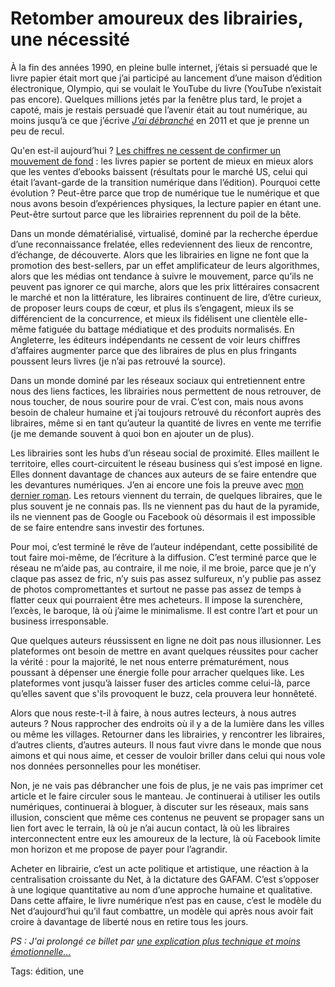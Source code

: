 # Retomber amoureux des librairies, une nécessité

À la fin des années 1990, en pleine bulle internet, j’étais si persuadé que le livre papier était mort que j’ai participé au lancement d’une maison d’édition électronique, Olympio, qui se voulait le YouTube du livre (YouTube n’existait pas encore). Quelques millions jetés par la fenêtre plus tard, le projet a capoté, mais je restais persuadé que l’avenir était au tout numérique, au moins jusqu’à ce que j’écrive [*J’ai débranché*](https://tcrouzet.com/jai-debranche/) en 2011 et que je prenne un peu de recul.<span id="more-52547"></span>

Qu'en est-il aujourd’hui ? [Les chiffres ne cessent de confirmer un mouvement de fond](https://goodereader.com/blog/e-book-news/print-is-doing-just-fine-in-a-digital-world) : les livres papier se portent de mieux en mieux alors que les ventes d’ebooks baissent (résultats pour le marché US, celui qui était l’avant-garde de la transition numérique dans l’édition). Pourquoi cette évolution ? Peut-être parce que trop de numérique tue le numérique et que nous avons besoin d’expériences physiques, la lecture papier en étant une. Peut-être surtout parce que les librairies reprennent du poil de la bête.

Dans un monde dématérialisé, virtualisé, dominé par la recherche éperdue d’une reconnaissance frelatée, elles redeviennent des lieux de rencontre, d’échange, de découverte. Alors que les librairies en ligne ne font que la promotion des best-sellers, par un effet amplificateur de leurs algorithmes, alors que les médias ont tendance à suivre le mouvement, parce qu’ils ne peuvent pas ignorer ce qui marche, alors que les prix littéraires consacrent le marché et non la littérature, les libraires continuent de lire, d’être curieux, de proposer leurs coups de cœur, et plus ils s’engagent, mieux ils se différencient de la concurrence, et mieux ils fidélisent une clientèle elle-même fatiguée du battage médiatique et des produits normalisés. En Angleterre, les éditeurs indépendants ne cessent de voir leurs chiffres d’affaires augmenter parce que des libraires de plus en plus fringants poussent leurs livres (je n’ai pas retrouvé la source).

Dans un monde dominé par les réseaux sociaux qui entretiennent entre nous des liens factices, les librairies nous permettent de nous retrouver, de nous toucher, de nous sourire pour de vrai. C’est con, mais nous avons besoin de chaleur humaine et j’ai toujours retrouvé du réconfort auprès des libraires, même si en tant qu’auteur la quantité de livres en vente me terrifie (je me demande souvent à quoi bon en ajouter un de plus).

Les librairies sont les hubs d’un réseau social de proximité. Elles maillent le territoire, elles court-circuitent le réseau business qui s’est imposé en ligne. Elles donnent davantage de chances aux auteurs de se faire entendre que les devantures numériques. J’en ai encore une fois la preuve avec [mon dernier roman](https://tcrouzet.com/mon-pere-ce-tueur/). Les retours viennent du terrain, de quelques libraires, que le plus souvent je ne connais pas. Ils ne viennent pas du haut de la pyramide, ils ne viennent pas de Google ou Facebook où désormais il est impossible de se faire entendre sans investir des fortunes.

Pour moi, c’est terminé le rêve de l’auteur indépendant, cette possibilité de tout faire moi-même, de l’écriture à la diffusion. C’est terminé parce que le réseau ne m’aide pas, au contraire, il me noie, il me broie, parce que je n’y claque pas assez de fric, n’y suis pas assez sulfureux, n’y publie pas assez de photos compromettantes et surtout ne passe pas assez de temps à flatter ceux qui pourraient être mes acheteurs. Il impose la surenchère, l’excès, le baroque, là où j’aime le minimalisme. Il est contre l’art et pour un business irresponsable.

Que quelques auteurs réussissent en ligne ne doit pas nous illusionner. Les plateformes ont besoin de mettre en avant quelques réussites pour cacher la vérité : pour la majorité, le net nous enterre prématurément, nous poussant à dépenser une énergie folle pour arracher quelques like. Les plateformes vont jusqu’à laisser fuser des articles comme celui-là, parce qu’elles savent que s'ils provoquent le buzz, cela prouvera leur honnêteté.

Alors que nous reste-t-il à faire, à nous autres lecteurs, à nous autres auteurs ? Nous rapprocher des endroits où il y a de la lumière dans les villes ou même les villages. Retourner dans les librairies, y rencontrer les libraires, d’autres clients, d’autres auteurs. Il nous faut vivre dans le monde que nous aimons et qui nous aime, et cesser de vouloir briller dans celui qui nous vole nos données personnelles pour les monétiser.

Non, je ne vais pas débrancher une fois de plus, je ne vais pas imprimer cet article et le faire circuler sous le manteau. Je continuerai à utiliser les outils numériques, continuerai à bloguer, à discuter sur les réseaux, mais sans illusion, conscient que même ces contenus ne peuvent se propager sans un lien fort avec le terrain, là où je n’ai aucun contact, là où les libraires interconnectent entre eux les amoureux de la lecture, là où Facebook limite mon horizon et me propose de payer pour l’agrandir.

Acheter en librairie, c’est un acte politique et artistique, une réaction à la centralisation croissante du Net, à la dictature des GAFAM. C’est s’opposer à une logique quantitative au nom d’une approche humaine et qualitative. Dans cette affaire, le livre numérique n’est pas en cause, c’est le modèle du Net d’aujourd’hui qu’il faut combattre, un modèle qui après nous avoir fait croire à davantage de liberté nous en retire tous les jours.

*PS : J'ai prolongé ce billet par [une explication plus technique et moins émotionnelle…](https://tcrouzet.com/2019/10/04/auteurs-pas-de-salut-hors-des-librairies/)*

Tags: édition, une